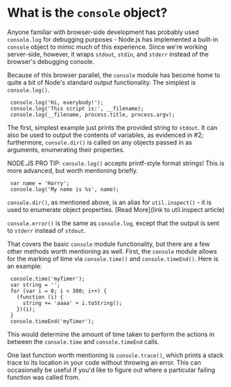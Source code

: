 # What is the `console` object?

Anyone familiar with browser-side development has probably used `console.log` for debugging purposes - Node.js has implemented a built-in `console` object to mimic much of this experience.  Since we're working server-side, however, it wraps `stdout`, `stdin`, and `stderr` instead of the browser's debugging console.

Because of this browser parallel, the `console` module has become home to quite a bit of Node's standard output functionality.  The simplest is `console.log()`. 

     console.log('Hi, everybody!');
     console.log('This script is:', __filename);
     console.log(__filename, process.title, process.argv);

The first, simplest example just prints the provided string to `stdout`.  It can also be used to output the contents of variables, as evidenced in #2; furthermore, `console.dir()` is called on any objects passed in as arguments, enumerating their properties.  

NODE.JS PRO TIP:
`console.log()` accepts printf-style format strings!  This is more advanced, but worth mentioning briefly.

     var name = 'Harry';
     console.log('My name is %s', name);


`console.dir()`, as mentioned above, is an alias for `util.inspect()` - it is used to enumerate object properties.  [Read More](link to util.inspect article)

`console.error()` is the same as `console.log`, except that the output is sent to `stderr` instead of `stdout`.

That covers the basic `console` module functionality, but there are a few other methods worth mentioning as well.  First, the `console` module allows for the marking of time via `console.time()` and `console.timeEnd()`.  Here is an example:

     console.time('myTimer');
     var string = '';
     for (var i = 0; i < 300; i++) {
       (function (i) {
         string += 'aaaa' + i.toString();
       })(i);
     }
     console.timeEnd('myTimer');
     
This would determine the amount of time taken to perform the actions in between the `console.time` and `console.timeEnd` calls.

One last function worth mentioning is `console.trace()`, which prints a stack trace to its location in your code without throwing an error.  This can occasionally be useful if you'd like to figure out where a particular failing function was called from. 

